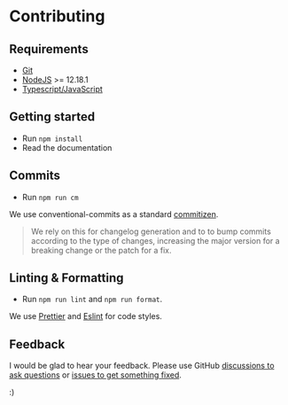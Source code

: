 # Contributing

## Requirements

- [Git](https://git-scm.com/)
- [NodeJS](https://nodejs.org/) >= 12.18.1
- [Typescript/JavaScript](https://www.typescriptlang.org/)

## Getting started

- Run `npm install`
- Read the documentation

## Commits

- Run `npm run cm`

We use conventional-commits as a standard
[commitizen](https://www.conventionalcommits.org/).

> We rely on this for changelog generation and to to bump commits according to the
> type of changes, increasing the major version for a breaking change or the patch
> for a fix.

## Linting & Formatting

- Run `npm run lint` and `npm run format`.

We use [Prettier](https://prettier.io/) and [Eslint](https://eslint.org/) for code styles.

## Feedback

I would be glad to hear your feedback. Please use GitHub [discussions to ask questions](https://github.com/iampeterbanjo/ddd-by-example/discussions) or [issues to get something fixed](https://github.com/iampeterbanjo/ddd-by-example/discussions).

:)

